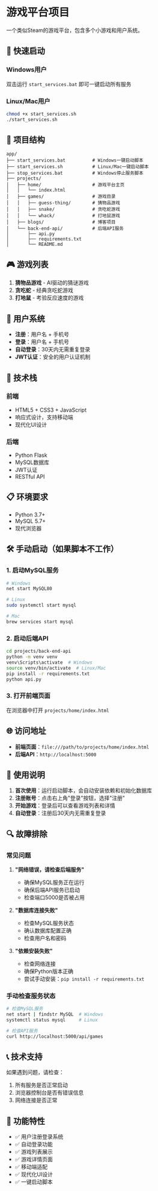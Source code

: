 # 游戏平台项目

一个类似Steam的游戏平台，包含多个小游戏和用户系统。

## 🚀 快速启动

### Windows用户
双击运行 `start_services.bat` 即可一键启动所有服务

### Linux/Mac用户
```bash
chmod +x start_services.sh
./start_services.sh
```

## 📁 项目结构

```
app/
├── start_services.bat          # Windows一键启动脚本
├── start_services.sh           # Linux/Mac一键启动脚本
├── stop_services.bat           # Windows停止服务脚本
├── projects/
│   ├── home/                   # 游戏平台主页
│   │   └── index.html
│   ├── games/                  # 游戏目录
│   │   ├── guess-thing/        # 猜物品游戏
│   │   ├── snake/              # 贪吃蛇游戏
│   │   └── whack/              # 打地鼠游戏
│   ├── blogs/                  # 博客项目
│   └── back-end-api/           # 后端API服务
│       ├── api.py
│       ├── requirements.txt
│       └── README.md
```

## 🎮 游戏列表

1. **猜物品游戏** - AI驱动的猜谜游戏
2. **贪吃蛇** - 经典贪吃蛇游戏
3. **打地鼠** - 考验反应速度的游戏

## 👤 用户系统

- **注册**：用户名 + 手机号
- **登录**：用户名 + 手机号
- **自动登录**：30天内无需重复登录
- **JWT认证**：安全的用户认证机制

## 🔧 技术栈

### 前端
- HTML5 + CSS3 + JavaScript
- 响应式设计，支持移动端
- 现代化UI设计

### 后端
- Python Flask
- MySQL数据库
- JWT认证
- RESTful API

## 📋 环境要求

- Python 3.7+
- MySQL 5.7+
- 现代浏览器

## 🛠️ 手动启动（如果脚本不工作）

### 1. 启动MySQL服务
```bash
# Windows
net start MySQL80

# Linux
sudo systemctl start mysql

# Mac
brew services start mysql
```

### 2. 启动后端API
```bash
cd projects/back-end-api
python -m venv venv
venv\Scripts\activate  # Windows
source venv/bin/activate  # Linux/Mac
pip install -r requirements.txt
python api.py
```

### 3. 打开前端页面
在浏览器中打开 `projects/home/index.html`

## 🌐 访问地址

- **前端页面**：`file:///path/to/projects/home/index.html`
- **后端API**：`http://localhost:5000`

## 📝 使用说明

1. **首次使用**：运行启动脚本，会自动安装依赖和初始化数据库
2. **注册账号**：点击右上角"登录"按钮，选择"注册"
3. **开始游戏**：登录后可以查看游戏列表和详情
4. **自动登录**：注册后30天内无需重复登录

## 🔍 故障排除

### 常见问题

1. **"网络错误，请检查后端服务"**
   - 确保MySQL服务正在运行
   - 确保后端API服务已启动
   - 检查端口5000是否被占用

2. **"数据库连接失败"**
   - 检查MySQL服务状态
   - 确认数据库配置正确
   - 检查用户名和密码

3. **"依赖安装失败"**
   - 检查网络连接
   - 确保Python版本正确
   - 尝试手动安装：`pip install -r requirements.txt`

### 手动检查服务状态

```bash
# 检查MySQL服务
net start | findstr MySQL  # Windows
systemctl status mysql     # Linux

# 检查API服务
curl http://localhost:5000/api/games
```

## 📞 技术支持

如果遇到问题，请检查：
1. 所有服务是否正常启动
2. 浏览器控制台是否有错误信息
3. 网络连接是否正常

## 🎯 功能特性

- ✅ 用户注册登录系统
- ✅ 自动登录功能
- ✅ 游戏列表展示
- ✅ 游戏详情页面
- ✅ 移动端适配
- ✅ 现代化UI设计
- ✅ 一键启动脚本 
